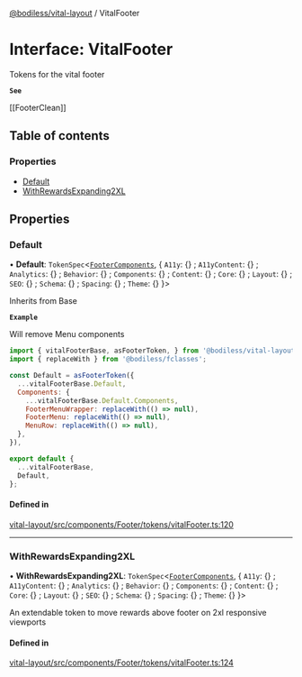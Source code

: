 [@bodiless/vital-layout](../README.md) / VitalFooter

# Interface: VitalFooter

Tokens for the vital footer

**`See`**

[[FooterClean]]

## Table of contents

### Properties

- [Default](VitalFooter.md#default)
- [WithRewardsExpanding2XL](VitalFooter.md#withrewardsexpanding2xl)

## Properties

### Default

• **Default**: `TokenSpec`<[`FooterComponents`](FooterComponents.md), { `A11y`: {} ; `A11yContent`: {} ; `Analytics`: {} ; `Behavior`: {} ; `Components`: {} ; `Content`: {} ; `Core`: {} ; `Layout`: {} ; `SEO`: {} ; `Schema`: {} ; `Spacing`: {} ; `Theme`: {}  }\>

Inherits from Base

**`Example`**

Will remove Menu components
```js
import { vitalFooterBase, asFooterToken, } from '@bodiless/vital-layout';
import { replaceWith } from '@bodiless/fclasses';

const Default = asFooterToken({
  ...vitalFooterBase.Default,
  Components: {
    ...vitalFooterBase.Default.Components,
    FooterMenuWrapper: replaceWith(() => null),
    FooterMenu: replaceWith(() => null),
    MenuRow: replaceWith(() => null),
  },
}),

export default {
  ...vitalFooterBase,
  Default,
};
```

#### Defined in

[vital-layout/src/components/Footer/tokens/vitalFooter.ts:120](https://github.com/johnsonandjohnson/Bodiless-JS/blob/d31a584a2/packages/vital-layout/src/components/Footer/tokens/vitalFooter.ts#L120)

___

### WithRewardsExpanding2XL

• **WithRewardsExpanding2XL**: `TokenSpec`<[`FooterComponents`](FooterComponents.md), { `A11y`: {} ; `A11yContent`: {} ; `Analytics`: {} ; `Behavior`: {} ; `Components`: {} ; `Content`: {} ; `Core`: {} ; `Layout`: {} ; `SEO`: {} ; `Schema`: {} ; `Spacing`: {} ; `Theme`: {}  }\>

An extendable token to move rewards above footer on 2xl responsive viewports

#### Defined in

[vital-layout/src/components/Footer/tokens/vitalFooter.ts:124](https://github.com/johnsonandjohnson/Bodiless-JS/blob/d31a584a2/packages/vital-layout/src/components/Footer/tokens/vitalFooter.ts#L124)

